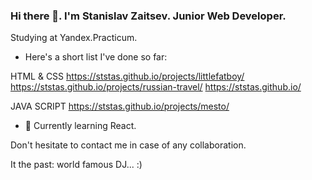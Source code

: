 ### Hi there 👋. I'm Stanislav Zaitsev. Junior Web Developer.

Studying at Yandex.Practicum.

 - Here's a short list I've done so far:

HTML & CSS 
https://ststas.github.io/projects/littlefatboy/
https://ststas.github.io/projects/russian-travel/
https://ststas.github.io/

JAVA SCRIPT
https://ststas.github.io/projects/mesto/

- 🌱 Currently learning React.

Don't hesitate to contact me in case of any collaboration.

It the past: world famous DJ... :)





<!--
**ststas/ststas** is a ✨ _special_ ✨ repository because its `README.md` (this file) appears on your GitHub profile.

Here are some ideas to get you started:

- 🔭 I’m currently working on ...
- 🌱 I’m currently learning ...
- 👯 I’m looking to collaborate on ...
- 🤔 I’m looking for help with ...
- 💬 Ask me about ...
- 📫 How to reach me: ...
- 😄 Pronouns: ...
- ⚡ Fun fact: ...
-->
